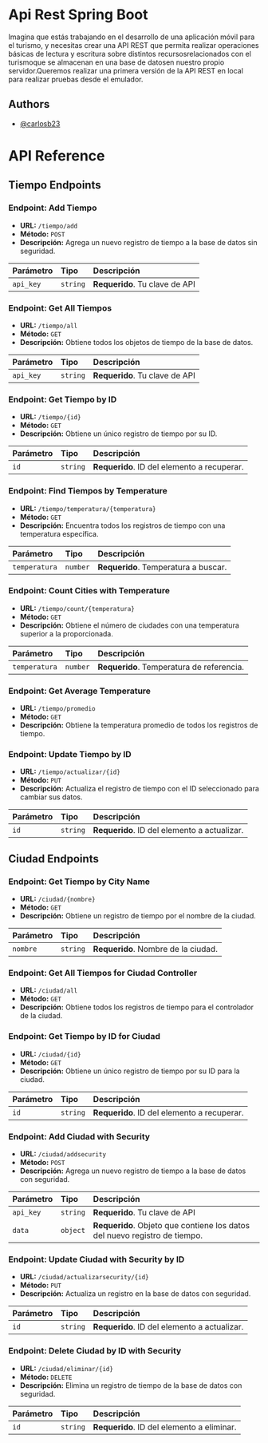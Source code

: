 
# Api Rest Spring Boot

Imagina que estás trabajando en el desarrollo de una aplicación móvil para el turismo, y necesitas crear una API REST que permita realizar operaciones básicas de lectura y escritura sobre distintos recursosrelacionados con el turismoque se almacenan en una base de datosen nuestro propio servidor.Queremos realizar una primera versión de la API REST en local para realizar pruebas desde el emulador.





## Authors

- [@carlosb23](https://github.com/carlosb23/Reto5-AD_1.git)


# API Reference

## Tiempo Endpoints

### Endpoint: Add Tiempo

- **URL:** `/tiempo/add`
- **Método:** `POST`
- **Descripción:** Agrega un nuevo registro de tiempo a la base de datos sin seguridad.

| Parámetro | Tipo     | Descripción |
| :-------- | :------- | :---------- |
| `api_key` | `string` | **Requerido**. Tu clave de API |

### Endpoint: Get All Tiempos

- **URL:** `/tiempo/all`
- **Método:** `GET`
- **Descripción:** Obtiene todos los objetos de tiempo de la base de datos.

| Parámetro | Tipo     | Descripción |
| :-------- | :------- | :---------- |
| `api_key` | `string` | **Requerido**. Tu clave de API |

### Endpoint: Get Tiempo by ID

- **URL:** `/tiempo/{id}`
- **Método:** `GET`
- **Descripción:** Obtiene un único registro de tiempo por su ID.

| Parámetro | Tipo     | Descripción |
| :-------- | :------- | :---------- |
| `id`      | `string` | **Requerido**. ID del elemento a recuperar. |

### Endpoint: Find Tiempos by Temperature

- **URL:** `/tiempo/temperatura/{temperatura}`
- **Método:** `GET`
- **Descripción:** Encuentra todos los registros de tiempo con una temperatura específica.

| Parámetro     | Tipo     | Descripción |
| :------------ | :------- | :---------- |
| `temperatura` | `number` | **Requerido**. Temperatura a buscar. |

### Endpoint: Count Cities with Temperature

- **URL:** `/tiempo/count/{temperatura}`
- **Método:** `GET`
- **Descripción:** Obtiene el número de ciudades con una temperatura superior a la proporcionada.

| Parámetro     | Tipo     | Descripción |
| :------------ | :------- | :---------- |
| `temperatura` | `number` | **Requerido**. Temperatura de referencia. |

### Endpoint: Get Average Temperature

- **URL:** `/tiempo/promedio`
- **Método:** `GET`
- **Descripción:** Obtiene la temperatura promedio de todos los registros de tiempo.

### Endpoint: Update Tiempo by ID

- **URL:** `/tiempo/actualizar/{id}`
- **Método:** `PUT`
- **Descripción:** Actualiza el registro de tiempo con el ID seleccionado para cambiar sus datos.

| Parámetro | Tipo     | Descripción |
| :-------- | :------- | :---------- |
| `id`      | `string` | **Requerido**. ID del elemento a actualizar. |

## Ciudad Endpoints

### Endpoint: Get Tiempo by City Name

- **URL:** `/ciudad/{nombre}`
- **Método:** `GET`
- **Descripción:** Obtiene un registro de tiempo por el nombre de la ciudad.

| Parámetro | Tipo     | Descripción |
| :-------- | :------- | :---------- |
| `nombre`  | `string` | **Requerido**. Nombre de la ciudad. |

### Endpoint: Get All Tiempos for Ciudad Controller

- **URL:** `/ciudad/all`
- **Método:** `GET`
- **Descripción:** Obtiene todos los registros de tiempo para el controlador de la ciudad.

### Endpoint: Get Tiempo by ID for Ciudad

- **URL:** `/ciudad/{id}`
- **Método:** `GET`
- **Descripción:** Obtiene un único registro de tiempo por su ID para la ciudad.

| Parámetro | Tipo     | Descripción |
| :-------- | :------- | :---------- |
| `id`      | `string` | **Requerido**. ID del elemento a recuperar. |

### Endpoint: Add Ciudad with Security

- **URL:** `/ciudad/addsecurity`
- **Método:** `POST`
- **Descripción:** Agrega un nuevo registro de tiempo a la base de datos con seguridad.

| Parámetro | Tipo     | Descripción                |
| :-------- | :------- | :------------------------- |
| `api_key` | `string` | **Requerido**. Tu clave de API |
| `data`    | `object` | **Requerido**. Objeto que contiene los datos del nuevo registro de tiempo. |

### Endpoint: Update Ciudad with Security by ID

- **URL:** `/ciudad/actualizarsecurity/{id}`
- **Método:** `PUT`
- **Descripción:** Actualiza un registro en la base de datos con seguridad.

| Parámetro | Tipo     | Descripción |
| :-------- | :------- | :---------- |
| `id`      | `string` | **Requerido**. ID del elemento a actualizar. |

### Endpoint: Delete Ciudad by ID with Security

- **URL:** `/ciudad/eliminar/{id}`
- **Método:** `DELETE`
- **Descripción:** Elimina un registro de tiempo de la base de datos con seguridad.

| Parámetro | Tipo     | Descripción |
| :-------- | :------- | :---------- |
| `id`      | `string` | **Requerido**. ID del elemento a eliminar. |




